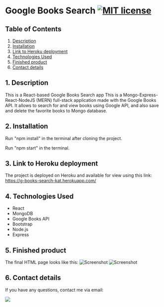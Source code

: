 # Google Books Search [![MIT license](https://img.shields.io/badge/License-GPLv3-blue.svg)](https://lbesson.mit-license.org/)

## Table of Contents
1. [ Description ](#desc)
2. [ Installation ](#installation)
3. [ Link to Heroku deployment ](#link)
4. [ Technologies Used ](#tech)
5. [ Finished product ](#final)
6. [ Contact details ](#contact)


## 1. Description<a name="desc"></a>
This is a React-based Google Books Search app
This is a Mongo-Express-React-NodeJS (MERN) full-stack application made with the Google Books API. It allows to search for and view books using Google API, and also save and delete the favorite books to Mongo database. 


## 2. Installation<a name="installation"></a>

Run "npm install" in the terminal after cloning the project.

Run "npm start" in the terminal.

## 3. Link to Heroku deployment <a name="link"></a>
The project is deployed on Heroku and available for view using this link:
https://g-books-search-kat.herokuapp.com/


## 4. Technologies Used<a name="tech"></a>

- React
- MongoDB
- Google Books API
- Bootstrap
- Node.js
- Express

## 5. Finished product<a name="final"></a>
The final HTML page looks like this:
![Screenshot](./public/assets/media/final1.png)
![Screenshot](./public/assets/media/final2.png)

## 6. Contact details<a name="contact"></a>
If you have any questions, contact me via email: 

<a href="mailto:kathy.gomozova@gmail.com?"><img src="https://img.shields.io/badge/gmail-%23DD0031.svg?&style=for-the-badge&logo=gmail&logoColor=white"/></a>
